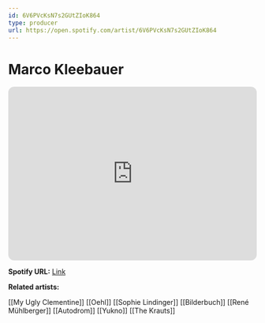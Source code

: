 ```yaml
---
id: 6V6PVcKsN7s2GUtZIoK864
type: producer
url: https://open.spotify.com/artist/6V6PVcKsN7s2GUtZIoK864
---
```

# Marco Kleebauer

<iframe style="border-radius:12px" src="https://open.spotify.com/embed/artist/6V6PVcKsN7s2GUtZIoK864" width="100%" height="352" frameBorder="0" allowfullscreen="" allow="autoplay; clipboard-write; encrypted-media; fullscreen; picture-in-picture" loading="lazy"></iframe>

**Spotify URL:** [Link](https://open.spotify.com/artist/6V6PVcKsN7s2GUtZIoK864)

**Related artists:**

[[My Ugly Clementine]]
[[Oehl]]
[[Sophie Lindinger]]
[[Bilderbuch]]
[[René Mühlberger]]
[[Autodrom]]
[[Yukno]]
[[The Krauts]]
